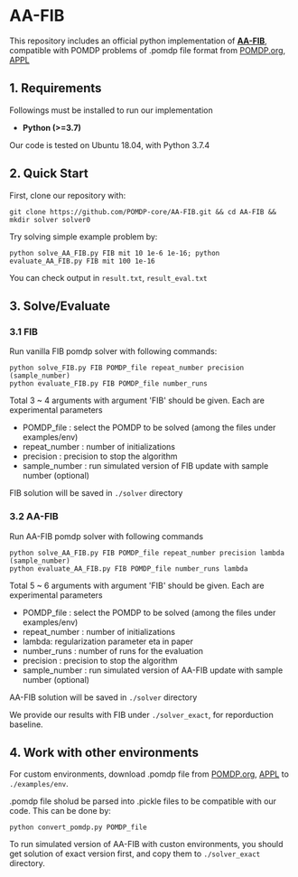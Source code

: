 AA-FIB
====================================================

This repository includes an official python implementation of [**AA-FIB**][arxiv], compatible with POMDP problems of .pomdp file format from [POMDP.org][POMDP.org], [APPL][APPL]

## 1. Requirements


Followings must be installed to run our implementation

- **Python (>=3.7)**

Our code is tested on Ubuntu 18.04, with Python 3.7.4


## 2. Quick Start
First, clone our repository with:
```
git clone https://github.com/POMDP-core/AA-FIB.git && cd AA-FIB && mkdir solver solver0
```
Try solving simple example problem by:
```
python solve_AA_FIB.py FIB mit 10 1e-6 1e-16; python evaluate_AA_FIB.py FIB mit 100 1e-16
```
You can check output in `result.txt`, `result_eval.txt`


## 3. Solve/Evaluate
### 3.1 FIB
Run vanilla FIB pomdp solver with following commands:
```
python solve_FIB.py FIB POMDP_file repeat_number precision (sample_number)
python evaluate_FIB.py FIB POMDP_file number_runs
```
Total 3 ~ 4 arguments with argument 'FIB' should be given. Each are experimental parameters
- POMDP_file : select the POMDP to be solved (among the files under examples/env)
- repeat_number : number of initializations
- precision : precision to stop the algorithm
- sample_number : run simulated version of FIB update with sample number (optional)

FIB solution will be saved in `./solver` directory

### 3.2 AA-FIB
Run AA-FIB pomdp solver with following commands
```
python solve_AA_FIB.py FIB POMDP_file repeat_number precision lambda (sample_number)
python evaluate_AA_FIB.py FIB POMDP_file number_runs lambda
```
Total 5 ~ 6 arguments with argument 'FIB' should be given. Each are experimental parameters
- POMDP_file : select the POMDP to be solved (among the files under examples/env)
- repeat_number : number of initializations
- lambda: regularization parameter eta in paper
- number_runs : number of runs for the evaluation
- precision : precision to stop the algorithm
- sample_number : run simulated version of AA-FIB update with sample number (optional)

AA-FIB solution will be saved in `./solver` directory

We provide our results with FIB under `./solver_exact`, for reporduction baseline.


## 4. Work with other environments
For custom environments, download .pomdp file from [POMDP.org][POMDP.org], [APPL][APPL] to `./examples/env`.

.pomdp file sholud be parsed into .pickle files to be compatible with our code. This can be done by:
```
python convert_pomdp.py POMDP_file
```

To run simulated version of AA-FIB with custon environments, you should get solution of exact version first, and copy them to `./solver_exact` directory.

[arxiv]: https://arxiv.org/abs/2103.15275
[POMDP.org]: http://pomdp.org/examples/
[APPL]: https://bigbird.comp.nus.edu.sg/pmwiki/farm/appl/index.php?n=Main.Repository
